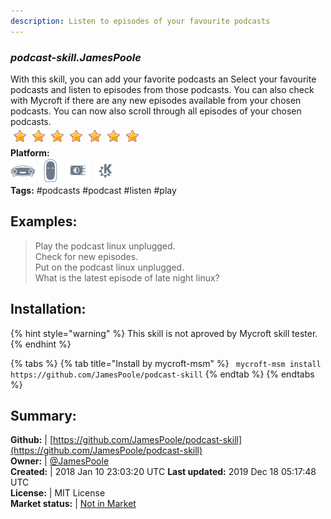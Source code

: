 ```yaml
---
description: Listen to episodes of your favourite podcasts
---
```


### _podcast-skill.JamesPoole_  
With this skill, you can add your favorite podcasts an
Select your favourite podcasts  and listen to episodes from those podcasts. You can also check with Mycroft if there are any new episodes available from your chosen podcasts.
You can now also scroll through all episodes of your chosen podcasts.  
![](../.gitbook/assets/star.png)![](../.gitbook/assets/star.png)![](../.gitbook/assets/star.png)![](../.gitbook/assets/star.png)![](../.gitbook/assets/star.png)![](../.gitbook/assets/star.png)![](../.gitbook/assets/star.png)  
**Platform:**  
 ![Mark I](../.gitbook/assets/mark-1-icon.png)  ![Mark II](../.gitbook/assets/mark-2-icon.png)  ![Picroft](../.gitbook/assets/picroft-icon.png)  ![plasmoid](../.gitbook/assets/kde.png)   
**Tags:** \#podcasts \#podcast \#listen \#play   
## Examples:  
> Play the podcast linux unplugged.  
> Check for new episodes.  
> Put on the podcast linux unplugged.  
> What is the latest episode of late night linux?  
  
## Installation:  
{% hint style="warning" %}
This skill is not aproved by Mycroft skill tester.
{% endhint %}
    
{% tabs %}
{% tab title="Install by mycroft-msm" %}
``` mycroft-msm install https://github.com/JamesPoole/podcast-skill```
{% endtab %}
  {% endtabs %}
    
## Summary:  
**Github:** | [https://github.com/JamesPoole/podcast-skill](https://github.com/JamesPoole/podcast-skill)  
**Owner:** | [@JamesPoole](https://github.com/JamesPoole)  
**Created:** | 2018 Jan 10 23:03:20 UTC  **Last updated:** 2019 Dec 18 05:17:48 UTC  
**License:** | MIT License  
**Market status:** | [Not in Market](https://market.mycroft.ai/skill/)  
